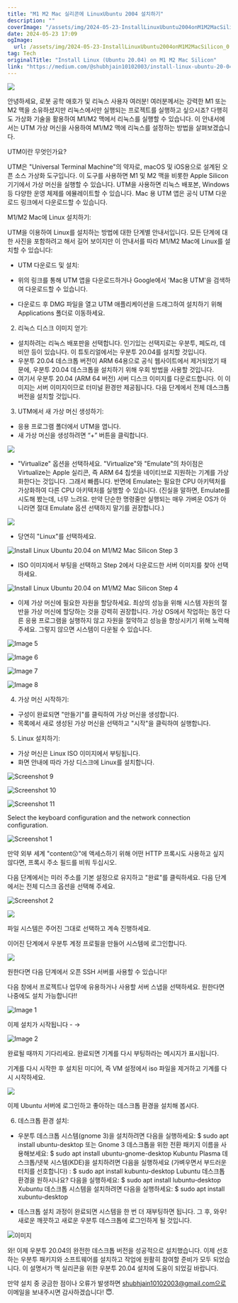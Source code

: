 ```yaml
---
title: "M1 M2 Mac 실리콘에 LinuxUbuntu 2004 설치하기"
description: ""
coverImage: "/assets/img/2024-05-23-InstallLinuxUbuntu2004onM1M2MacSilicon_0.png"
date: 2024-05-23 17:09
ogImage:
  url: /assets/img/2024-05-23-InstallLinuxUbuntu2004onM1M2MacSilicon_0.png
tag: Tech
originalTitle: "Install Linux (Ubuntu 20.04) on M1 M2 Mac Silicon"
link: "https://medium.com/@shubhjain10102003/install-linux-ubuntu-20-04-on-m1-m2-mac-silicon-de1992d5fa26"
---
```


<img src="/assets/img/2024-05-23-InstallLinuxUbuntu2004onM1M2MacSilicon_0.png" />

안녕하세요, 로봇 공학 애호가 및 리눅스 사용자 여러분! 여러분께서는 강력한 M1 또는 M2 맥을 소유하셨지만 리눅스에서만 실행되는 프로젝트를 실행하고 싶으시죠? 다행히도 가상화 기술을 활용하여 M1/M2 맥에서 리눅스를 실행할 수 있습니다. 이 안내서에서는 UTM 가상 머신을 사용하여 M1/M2 맥에 리눅스를 설정하는 방법을 살펴보겠습니다.

UTM이란 무엇인가요?

UTM은 "Universal Terminal Machine"의 약자로, macOS 및 iOS용으로 설계된 오픈 소스 가상화 도구입니다. 이 도구를 사용하면 M1 및 M2 맥을 비롯한 Apple Silicon 기기에서 가상 머신을 실행할 수 있습니다. UTM을 사용하면 리눅스 배포본, Windows 등 다양한 운영 체제를 에뮬레이트할 수 있습니다. Mac 용 UTM 앱은 공식 UTM 다운로드 링크에서 다운로드할 수 있습니다.

<div class="content-ad"></div>

M1/M2 Mac에 Linux 설치하기:

UTM을 이용하여 Linux를 설치하는 방법에 대한 단계별 안내서입니다. 모든 단계에 대한 사진을 포함하려고 해서 길어 보이지만 이 안내서를 따라 M1/M2 Mac에 Linux를 설치할 수 있습니다:

- UTM 다운로드 및 설치:

- 위의 링크를 통해 UTM 앱을 다운로드하거나 Google에서 'Mac용 UTM'을 검색하여 다운로드할 수 있습니다.
- 다운로드 후 DMG 파일을 열고 UTM 애플리케이션을 드래그하여 설치하기 위해 Applications 폴더로 이동하세요.

<div class="content-ad"></div>

2. 리눅스 디스크 이미지 얻기:

- 설치하려는 리눅스 배포판을 선택합니다. 인기있는 선택지로는 우분투, 페도라, 데비안 등이 있습니다. 이 튜토리얼에서는 우분투 20.04를 설치할 것입니다.
- 우분투 20.04 데스크톱 버전이 ARM 64용으로 공식 웹사이트에서 제거되었기 때문에, 우분투 20.04 데스크톱을 설치하기 위해 우회 방법을 사용할 것입니다.
- 여기서 우분투 20.04 (ARM 64 버전) 서버 디스크 이미지를 다운로드합니다. 이 이미지는 서버 이미지이므로 터미널 환경만 제공됩니다. 다음 단계에서 전체 데스크톱 버전을 설치할 것입니다.

3. UTM에서 새 가상 머신 생성하기:

- 응용 프로그램 폴더에서 UTM을 엽니다.
- 새 가상 머신을 생성하려면 “+” 버튼을 클릭합니다.

<div class="content-ad"></div>

<img src="/assets/img/2024-05-23-InstallLinuxUbuntu2004onM1M2MacSilicon_1.png" />

- "Virtualize" 옵션을 선택하세요. "Virtualize"와 "Emulate"의 차이점은 Virtualize는 Apple 실리콘, 즉 ARM 64 칩셋을 네이티브로 지원하는 기계를 가상화한다는 것입니다. 그래서 빠릅니다. 반면에 Emulate는 필요한 CPU 아키텍처를 가상화하여 다른 CPU 아키텍처를 실행할 수 있습니다. (진실을 말하면, Emulate를 시도해 봤는데, 너무 느려요. 만약 단순한 명령줄만 실행되는 매우 가벼운 OS가 아니라면 절대 Emulate 옵션 선택하지 말기를 권장합니다.)

<img src="/assets/img/2024-05-23-InstallLinuxUbuntu2004onM1M2MacSilicon_2.png" />

- 당연히 "Linux"를 선택하세요.

<div class="content-ad"></div>

![Install Linux Ubuntu 20.04 on M1/M2 Mac Silicon Step 3](/assets/img/2024-05-23-InstallLinuxUbuntu2004onM1M2MacSilicon_3.png)

- ISO 이미지에서 부팅을 선택하고 Step 2에서 다운로드한 서버 이미지를 찾아 선택하세요.

![Install Linux Ubuntu 20.04 on M1/M2 Mac Silicon Step 4](/assets/img/2024-05-23-InstallLinuxUbuntu2004onM1M2MacSilicon_4.png)

- 이제 가상 머신에 필요한 자원을 할당하세요. 최상의 성능을 위해 시스템 자원의 절반을 가상 머신에 할당하는 것을 강력히 권장합니다. 가상 OS에서 작업하는 동안 다른 응용 프로그램을 실행하지 않고 자원을 절약하고 성능을 향상시키기 위해 노력해주세요. 그렇지 않으면 시스템이 다운될 수 있습니다.

<div class="content-ad"></div>

![Image 5](/assets/img/2024-05-23-InstallLinuxUbuntu2004onM1M2MacSilicon_5.png)

![Image 6](/assets/img/2024-05-23-InstallLinuxUbuntu2004onM1M2MacSilicon_6.png)

![Image 7](/assets/img/2024-05-23-InstallLinuxUbuntu2004onM1M2MacSilicon_7.png)

![Image 8](/assets/img/2024-05-23-InstallLinuxUbuntu2004onM1M2MacSilicon_8.png)

<div class="content-ad"></div>

4. 가상 머신 시작하기:

- 구성이 완료되면 "만들기"를 클릭하여 가상 머신을 생성합니다.
- 목록에서 새로 생성된 가상 머신을 선택하고 "시작"을 클릭하여 실행합니다.

5. Linux 설치하기:

- 가상 머신은 Linux ISO 이미지에서 부팅됩니다.
- 화면 안내에 따라 가상 디스크에 Linux를 설치합니다.

<div class="content-ad"></div>

![Screenshot 9](/assets/img/2024-05-23-InstallLinuxUbuntu2004onM1M2MacSilicon_9.png)

![Screenshot 10](/assets/img/2024-05-23-InstallLinuxUbuntu2004onM1M2MacSilicon_10.png)

![Screenshot 11](/assets/img/2024-05-23-InstallLinuxUbuntu2004onM1M2MacSilicon_11.png)

Select the keyboard configuration and the network connection configuration.

<div class="content-ad"></div>

![Screenshot 1](/assets/img/2024-05-23-InstallLinuxUbuntu2004onM1M2MacSilicon_12.png)

만약 외부 세계 "content😗"에 액세스하기 위해 어떤 HTTP 프록시도 사용하고 싶지 않다면, 프록시 주소 필드를 비워 두십시오.

다음 단계에서는 미러 주소를 기본 설정으로 유지하고 "완료"를 클릭하세요.
다음 단계에서는 전체 디스크 옵션을 선택해 주세요.

![Screenshot 2](/assets/img/2024-05-23-InstallLinuxUbuntu2004onM1M2MacSilicon_13.png)

<div class="content-ad"></div>

<img src="/assets/img/2024-05-23-InstallLinuxUbuntu2004onM1M2MacSilicon_14.png" />

파일 시스템은 주어진 그대로 선택하고 계속 진행하세요.

이어진 단계에서 우분투 계정 프로필을 만들어 시스템에 로그인합니다.

<img src="/assets/img/2024-05-23-InstallLinuxUbuntu2004onM1M2MacSilicon_15.png" />

원한다면 다음 단계에서 오픈 SSH 서버를 사용할 수 있습니다!

다음 창에서 프로젝트나 업무에 유용하거나 사용할 서버 스냅을 선택하세요. 원한다면 나중에도 설치 가능합니다!!

<div class="content-ad"></div>

![Image 1](/assets/img/2024-05-23-InstallLinuxUbuntu2004onM1M2MacSilicon_16.png)

이제 설치가 시작됩니다 - →

![Image 2](/assets/img/2024-05-23-InstallLinuxUbuntu2004onM1M2MacSilicon_17.png)

완료될 때까지 기다리세요. 완료되면 기계를 다시 부팅하라는 메시지가 표시됩니다.

<div class="content-ad"></div>

기계를 다시 시작한 후 설치된 미디어, 즉 VM 설정에서 iso 파일을 제거하고 기계를 다시 시작하세요.

<img src="/assets/img/2024-05-23-InstallLinuxUbuntu2004onM1M2MacSilicon_18.png" />

이제 Ubuntu 서버에 로그인하고 좋아하는 데스크톱 환경을 설치해 봅시다.

6. 데스크톱 환경 설치:

<div class="content-ad"></div>

- 우분투 데스크톱 시스템(gnome 3)을 설치하려면 다음을 실행하세요:
  $ sudo apt install ubuntu-desktop
  또는 Gnome 3 데스크톱을 위한 전환 패키지 이름을 사용해보세요:
  $ sudo apt install ubuntu-gnome-desktop
  Kubuntu Plasma 데스크톱/넷북 시스템(KDE)을 설치하려면 다음을 실행하세요 (가벼우면서 부드러운 터치를 선호합니다) :
  $ sudo apt install kubuntu-desktop
  Lubuntu 데스크톱 환경을 원하시나요? 다음을 실행하세요:
  $ sudo apt install lubuntu-desktop
  Xubuntu 데스크톱 시스템을 설치하려면 다음을 실행하세요:
  $ sudo apt install xubuntu-desktop

- 데스크톱 설치 과정이 완료되면 시스템을 한 번 더 재부팅하면 됩니다. 그 후, 와우! 새로운 깨끗하고 새로운 우분투 데스크톱에 로그인하게 될 것입니다.

![이미지](/assets/img/2024-05-23-InstallLinuxUbuntu2004onM1M2MacSilicon_19.png)

와! 이제 우분투 20.04의 완전한 데스크톱 버전을 성공적으로 설치했습니다. 이제 선호하는 우분투 패키지와 소프트웨어를 설치하고 작업에 원활히 참여할 준비가 모두 되었습니다.
이 설명서가 맥 실리콘을 위한 우분투 20.04 설치에 도움이 되었길 바랍니다.

만약 설치 중 궁금한 점이나 오류가 발생하면 shubhjain10102003@gmail.com으로 이메일을 보내주시면 감사하겠습니다! 😇.
